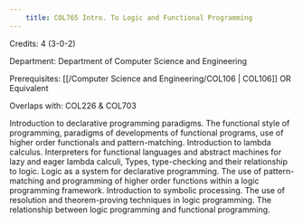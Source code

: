 ```yaml
---
    title: COL765 Intro. To Logic and Functional Programming
---
```

Credits: 4 (3-0-2)

Department: Department of Computer Science and Engineering

Prerequisites: [[/Computer Science and Engineering/COL106 | COL106]] OR Equivalent

Overlaps with: COL226 & COL703

Introduction to declarative programming paradigms. The functional style of programming, paradigms of developments of functional programs, use of higher order functionals and pattern-matching. Introduction to lambda calculus. Interpreters for functional languages and abstract machines for lazy and eager lambda calculi, Types, type-checking and their relationship to logic. Logic as a system for declarative programming. The use of pattern-matching and programming of higher order functions within a logic programming framework. Introduction to symbolic processing. The use of resolution and theorem-proving techniques in logic programming. The relationship between logic programming and functional programming.
